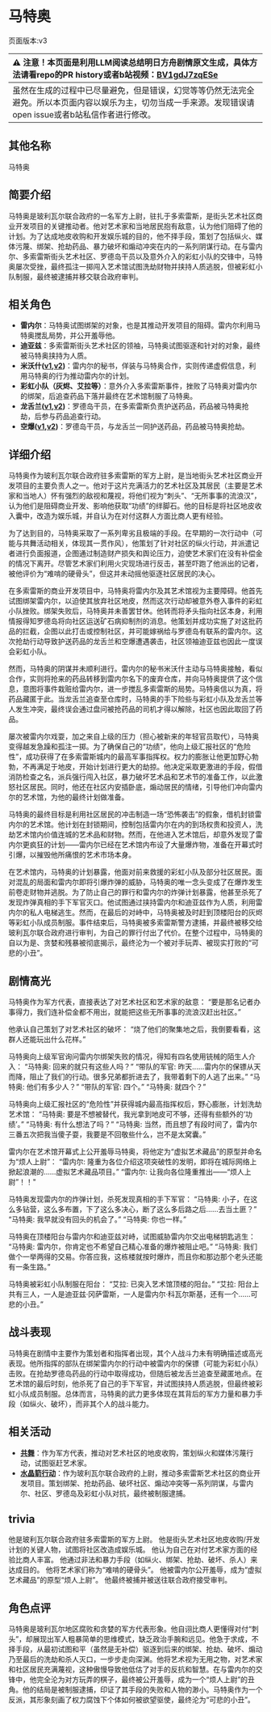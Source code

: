 # 马特奥
页面版本:v3
 

| :warning: 注意！本页面是利用LLM阅读总结明日方舟剧情原文生成，具体方法请看repo的PR history或者b站视频：[BV1gdJ7zqESe](https://www.bilibili.com/video/BV1gdJ7zqESe/)         |
|:----------------------------|
| 虽然在生成的过程中已尽量避免，但是错误，幻觉等等仍然无法完全避免。所以本页面内容以娱乐为主，切勿当成一手来源。发现错误请open issue或者b站私信作者进行修改。|



## 其他名称
马特奥
## 简要介绍
马特奥是玻利瓦尔联合政府的一名军方上尉，驻扎于多索雷斯，是街头艺术社区商业开发项目的关键推动者。他对艺术家和当地居民抱有敌意，认为他们阻碍了他的计划。为了达成地皮收购和开发娱乐城的目的，他不择手段，策划了包括纵火、媒体污蔑、绑架、抢劫药品、暴力破坏和煽动冲突在内的一系列阴谋行动。在与雷内尔、多索雷斯街头艺术社区、罗德岛干员以及意外介入的彩虹小队的交锋中，马特奥屡次受挫，最终孤注一掷闯入艺术馆试图洗劫财物并挟持人质逃脱，但被彩虹小队制服，最终被逮捕并移交联合政府审判。
## 相关角色
-   **雷内尔**：马特奥试图绑架的对象，也是其推动开发项目的阻碍。雷内尔利用马特奥搅乱局势，并公开羞辱他。
-   **迪亚兹**：多索雷斯街头艺术社区的领袖，马特奥试图驱逐和针对的对象，最终被马特奥挟持为人质。
-   **米沃什([v1](../chars/extended_char_mi_wo_shen.md),[v2](extended_char_mi_wo_shen.md))**：雷内尔的秘书，佯装与马特奥合作，实则传递虚假信息，利用马特奥的行为推动雷内尔的计划。
-   **彩虹小队（灰烬、艾拉等）**：意外介入多索雷斯事件，挫败了马特奥对雷内尔的绑架，后追查药品下落并最终在艺术馆制服了马特奥。
-   **龙舌兰([v1](../chars/char_486_takila.md),[v2](char_486_takila.md))**：罗德岛干员，在多索雷斯负责护送药品，药品被马特奥抢劫，后参与药品追查行动。
-   **空爆([v1](../chars/char_282_catap.md),[v2](char_282_catap.md))**：罗德岛干员，与龙舌兰一同护送药品，药品被马特奥抢劫。
## 详细介绍
马特奥作为玻利瓦尔联合政府驻多索雷斯的军方上尉，是当地街头艺术社区商业开发项目的主要负责人之一。他对于这片充满活力的艺术社区及其居民（主要是艺术家和当地人）怀有强烈的敌视和蔑视，将他们视为“刺头”、“无所事事的流浪汉”，认为他们是阻碍商业开发、影响他获取“功绩”的绊脚石。他的目标是将社区地皮收入囊中，改造为娱乐城，并自认为在对付这群人方面比商人更有经验。

为了达到目的，马特奥采取了一系列卑劣且极端的手段。在早期的一次行动中（可能与共舞活动相关，体现其一贯作风），他策划了针对社区的纵火行动，并派遣记者进行负面报道，企图通过制造财产损失和舆论压力，迫使艺术家们在没有补偿金的情况下离开。尽管艺术家们利用火灾现场进行反击，甚至吓跑了他派出的记者，被他评价为“难啃的硬骨头”，但这并未动摇他驱逐社区居民的决心。

在多索雷斯的商业开发项目中，马特奥将雷内尔及其艺术馆视为主要障碍。他首先试图绑架雷内尔，以迫使其放弃社区地皮，然而这次行动却被意外卷入事件的彩虹小队挫败。绑架失败后，马特奥并未善罢甘休。他转而将矛头指向社区本身，利用情报得知罗德岛将向社区运送矿石病抑制剂的消息。他策划并成功实施了对这批药品的拦截，企图以此打击或控制社区，并可能嫁祸给与罗德岛有联系的雷内尔。这次抢劫行动导致护送药品的龙舌兰和空爆遭遇袭击，社区领袖迪亚兹也因此一度误会彩虹小队。

然而，马特奥的阴谋并未顺利进行。雷内尔的秘书米沃什主动与马特奥接触，看似合作，实则将抢来的药品转移到雷内尔名下的废弃仓库，并向马特奥提供了这个信息，意图将事件栽赃给雷内尔，进一步搅乱多索雷斯的局势。马特奥信以为真，将药品藏匿于此。当龙舌兰追查至仓库时，马特奥的手下险些与彩虹小队及龙舌兰等人发生冲突，最终误会通过盘问被抢药品的司机才得以解除，社区也因此取回了药品。

屡次被雷内尔戏耍，加之来自上级的压力（担心被新来的年轻官员取代），马特奥变得越发急躁和孤注一掷。为了确保自己的“功绩”，他向上级汇报社区的“危险性”，成功获得了在多索雷斯城内的最高军事指挥权。权力的膨胀让他更加野心勃勃，不再满足于地皮，开始计划进行更大的劫掠。他决定采取更激进的手段，假借消防检查之名，派兵强行闯入社区，暴力破坏艺术品和艺术节的准备工作，以此激怒社区居民。同时，他还在社区内安插卧底，煽动居民的情绪，引导他们冲向雷内尔的艺术馆，为他的最终计划做准备。

马特奥的最终目标是利用社区居民的冲击制造一场“恐怖袭击”的假象，借机封锁雷内尔的艺术馆。他计划在封锁期间，控制包括雷内尔在内的到场权贵和投资人，洗劫艺术馆内价值连城的艺术品和财物。然而，在他进入艺术馆后，却意外发现了雷内尔更疯狂的计划——雷内尔已经在艺术馆内布设了大量爆炸物，准备在开幕式时引爆，以摧毁他所痛恨的艺术市场本身。

在艺术馆内，马特奥的计划暴露，他面对前来救援的彩虹小队及部分社区居民。面对混乱的局面和雷内尔即将引爆炸弹的威胁，马特奥的唯一念头变成了在爆炸发生前卷走财物并逃脱。为了防止自己的罪行和雷内尔的炸弹计划暴露，他甚至杀死了发现炸弹真相的手下军官灭口。他试图通过挟持雷内尔和迪亚兹作为人质，利用雷内尔的私人电梯逃生。然而，在最后的对峙中，马特奥被及时赶到顶楼阳台的灰烬等彩虹小队成员制服。事件结束后，马特奥被多索雷斯警方逮捕，并最终被移交给玻利瓦尔联合政府进行审判，为自己的罪行付出了代价。在整个过程中，马特奥的自以为是、贪婪和残暴被彻底揭示，最终沦为一个被对手玩弄、被现实打败的“可悲的小丑”。
## 剧情高光
马特奥作为军方代表，直接表达了对艺术社区和艺术家的敌意：
“要是那名记者办事得力，我们连补偿金都不用出，就能把这些无所事事的流浪汉赶出社区。”

他承认自己策划了对艺术社区的破坏：
“烧了他们的聚集地之后，我倒要看看，这群人还能玩出什么花样。”

马特奥向上级军官询问雷内尔绑架失败的情况，得知有四名使用铳械的陌生人介入：
“马特奥: 回来的就只有这些人吗？”
“带队的军官: 昨天......雷内尔的保镖从天而降，阻止了我们的行动。很多兄弟都折进去了，我带着剩下的人逃了出来。”
“马特奥: 他们有多少人？”
“带队的军官: 四个。”
“马特奥: 就四个？”

马特奥向上级汇报社区的“危险性”并获得城内最高指挥权后，野心膨胀，计划洗劫艺术馆：
“马特奥: 要是不想被替代，我光拿到地皮可不够，还得有些额外的‘功绩’。”
“马特奥: 有什么想法了吗？”
“马特奥: 当然，而且想了有段时间了，雷内尔三番五次把我当傻子耍，我要是不回敬些什么，岂不是太窝囊。”

雷内尔在艺术馆开幕式上公开羞辱马特奥，将他定为“虚拟艺术藏品”的原型并命名为“烦人上尉”：
“雷内尔: 隆重为各位介绍这项突破性的发明，即将在城际网络上掀起浪潮的......虚拟艺术藏品项目。”
“雷内尔: 让我向各位隆重推出——“烦人上尉”！！"

马特奥发现雷内尔的炸弹计划，杀死发现真相的手下军官：
“马特奥: 小子，在这么多钻营，这么多布置，下了这么多决心，断了这么多后路之后......去当土匪？”
“马特奥: 我早就没有回头的机会了。”
“马特奥: 你也一样。”

马特奥在顶楼阳台与雷内尔和迪亚兹对峙，试图威胁雷内尔交出电梯钥匙逃生：
“马特奥: 雷内尔，你肯定也不希望自己精心准备的爆炸被阻止吧。”
“马特奥: 我们做个一举两得的交易。你答应我，这栋楼就按时爆炸，而且你和那边那个老头还能有一条生路。”

马特奥被彩虹小队制服在阳台：
“艾拉: 已突入艺术馆顶楼的阳台。”
“艾拉: 阳台上共有三人，一人是迪亚兹·冈萨雷斯，一人是雷内尔·科瓦尔斯基，还有一个......可悲的小丑。”
## 战斗表现
马特奥在剧情中主要作为策划者和指挥者出现，其个人战斗力未有明确描述或高光表现。他所指挥的部队在绑架雷内尔的行动中被雷内尔的保镖（可能为彩虹小队）击败。在抢劫罗德岛药品的行动中取得成功，但随后被龙舌兰追查至藏匿地点。在艺术馆的最后时刻，他杀死了自己的手下军官，并试图挟持人质逃脱，但最终被彩虹小队成员制服。总体而言，马特奥的武力更多体现在其背后的军方力量和暴力手段（如纵火、破坏），而非其个人的战斗能力。
## 相关活动
-   **[共舞](../stories/story_tecno_set_1.md)**：作为军方代表，推动对艺术社区的地皮收购，策划纵火和媒体污蔑行动，试图驱赶艺术家。
-   **[水晶箭行动](../stories/act32side.md)**：作为玻利瓦尔联合政府的上尉，推动多索雷斯艺术社区的商业开发项目。策划绑架、抢劫药品、破坏社区、煽动冲突等一系列阴谋，与雷内尔、社区、罗德岛及彩虹小队对抗，最终被制服逮捕。
## trivia
他是玻利瓦尔联合政府驻多索雷斯的军方上尉。
他是街头艺术社区地皮收购/开发计划的关键人物，试图将社区改造成娱乐城。
他认为自己在对付艺术家方面的经验比商人丰富。
他通过非法和暴力手段（如纵火、绑架、抢劫、破坏、杀人）来达成目的。
他将艺术家们称为“难啃的硬骨头”。
他被雷内尔公开羞辱，成为“虚拟艺术藏品”的原型“烦人上尉”。
他最终被捕并被送往联合政府接受审判。
## 角色点评
马特奥是玻利瓦尔地区腐败和贪婪的军方代表形象。他自诩比商人更懂得对付“刺头”，却展现出军人粗暴简单的思维模式，缺乏政治手腕和远见。他急于求成，不择手段，从最初试图和平（虽然是无补偿）驱逐到后来的绑架、抢劫、破坏、煽动乃至最后的洗劫和杀人灭口，一步步走向深渊。他将艺术视为无用之物，对艺术家和社区居民充满蔑视，这种傲慢导致他低估了对手的反抗和智慧。在与雷内尔的交锋中，他完全沦为对方玩弄的棋子，最终被公开羞辱，成为一个“烦人上尉”的丑角。他的结局是被制服逮捕，印证了其手段的失败和人物的渺小。马特奥作为一个反派，其形象刻画了权力腐蚀下个体如何被欲望驱使，最终沦为“可悲的小丑”。
